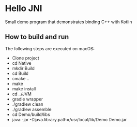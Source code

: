 # Hello JNI
Small demo program that demonstrates binding C++ with Kotlin

## How to build and run

The following steps are executed on macOS:

- Clone project
- cd Native
- mkdir Build
- cd Build
- cmake ..
- make
- make install
- cd ../JVM
- gradle wrapper
- ./gradlew clean
- ./gradlew assemble
- cd Demo/build/libs
- java -jar -Djava.library.path=/usr/local/lib/Demo Demo.jar
